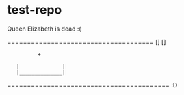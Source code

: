 # test-repo

Queen Elizabeth is dead :(




















=====================================
        []          []
      
              +
              
       |              | 
       |______________|
=========================================
:D

